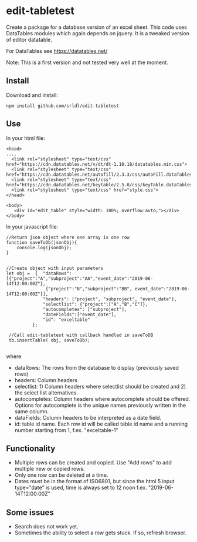 # edit-tabletest
Create a package for a database version of an excel sheet. This code uses DataTables modules which again depends on jquery. It is a tweaked version of editor datatable.

For DataTables see https://datatables.net/

Note: This is a first version and not tested very well at the moment. 


## Install

Download and install:

```
npm install github.com/srldl/edit-tabletest
```

## Use


In your html file:
  
  ```
  <head>
  ....
    <link rel="stylesheet" type="text/css" href="https://cdn.datatables.net/v/dt/dt-1.10.18/datatables.min.css">
    <link rel="stylesheet" type="text/css" href="https://cdn.datatables.net/autofill/2.3.3/css/autoFill.dataTables.min.css">
    <link rel="stylesheet" type="text/css" href="https://cdn.datatables.net/keytable/2.5.0/css/keyTable.dataTables.min.css">
	<link rel="stylesheet" type="text/css" href="style.css">
  </head>
  
  <body>
     <div id="edit_table" style="width: 100%; overflow:auto;"></div>
  </body>
  
  ```
  

In your javascript file:

```
//Return json object where one array is one row
function saveToDb(jsonObj){
    console.log(jsonObj);
}


//Create object with input parameters
let obj =  {  "dataRows": [{"project":"A","subproject":"AA","event_date":"2019-06-14T12:00:00Z"},
			   {"project":"B","subproject":"BB", event_date":"2019-06-14T12:00:00Z"}],
              "headers": ["project", "subproject", "event_date"],
              "selectlist": {"project":["A","B","C"]},
              "autocompletes": ["subproject"],
              "dateFields":["event_date"],
              "id": "exceltable"
          };

 //Call edit-tabletest with callback handled in saveToDB
 tb.insertTable( obj, saveToDb);
  
```
  where
- dataRows: The rows from the database to display (previously saved rows)
- headers: Column headers
- selectlist: 1) Column headers where selectlist should be created and 2) the select list alternatives.
- autocompletes: Column headers where autocomplete should be offered. Options for autocomplete is the unique names previously written in the same column.
- dataFields: Column headers to be interpreted as a date field.
- id: table id name. Each row id will be called table id name and a running number starting from 1,
f.ex. "exceltable-1"

## Functionality
- Multiple rows can be created and copied. Use "Add rows" to add multiple new or copied rows.
- Only one row can be deleted at a time.
- Dates must be in the format of ISO6801, but since the html 5 input type="date" is used, time is always set to 12 noon f.ex.   "2019-06-14T12:00:00Z"
  
  
 ## Some issues
 - Search does not work yet.
 - Sometimes the ability to select a row gets stuck. If so, refresh browser.
 
 
  
 


